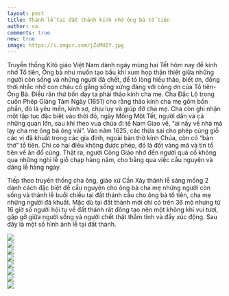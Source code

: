 ```yaml
---
layout: post
title: Thánh lễ tại đất thánh kính nhớ ông bà tổ tiên
author: va
comments: true
new: true
image: https://i.imgur.com/jZxMU2Y.jpg
---
```


Truyền thống Kitô giáo Việt Nam dành ngày mùng hai Tết hôm nay để kính nhớ Tổ tiên, Ông bà như muốn tạo bầu khí xum họp thân thiết giữa những người còn sống và những người đã chết, để tỏ lòng hiếu thảo, biết ơn, đồng thời nhắc nhở con cháu cố gắng sống xứng đáng với công ơn của Tổ tiên-Ông Bà. Điều răn thứ bốn dạy ta phải thảo kính cha mẹ. Cha Đắc Lộ trong cuốn Phép Giảng Tám Ngày (1651) cho rằng thảo kính cha mẹ gồm bốn phần, đó là yêu mến, kính sợ, chịu lụy và giúp đỡ cha mẹ. Cha còn ghi nhận một tập tục đặc biệt vào thời đó, ngày Mồng Một Tết, người dân và cả những quan lớn, sau khi theo vua chúa đi tế Nam Giao về, “ai nấy về nhà mà lạy cha mẹ ông bà ông vải”. Vào năm 1625, các thừa sai cho phép cúng giỗ các vị đã khuất trong các gia đình, ngoài bàn thờ kính Chúa, còn có “bàn thờ” tổ tiên. Chỉ có hai điều không được phép, đó là đốt vàng mã và tin tổ tiên về ăn đồ cúng. Thật ra, người Công Giáo nhớ đến người quá cố không qua những nghi lễ giỗ chạp hàng năm, cho bằng qua việc cầu nguyện và dâng lễ hàng ngày.

Tiếp theo truyền thống cha ông, giáo xứ Cần Xây thánh lễ sáng mồng 2 dành cách đặc biệt để cầu nguyện cho ông bà cha mẹ những người còn sống và thánh lễ buổi chiều tại đất thánh cầu cho ông bà tổ tiên, cha mẹ những người đã khuất. Mặc dù tại đất thánh mới chỉ có trên 36 mộ nhưng từ 16 giờ số người hội tụ về đất thánh rât đông tạo nên một không khí vui tươi, gặp gỡ giữa người sống và người chết thật thắm tình và đầy xúc động. Sau đây là một số hình ảnh lễ tại đất thánh.

<div class="center">
    <img src="https://i.imgur.com/1VQmgUV.jpg" />
</div>

<div class="center">
    <img src="https://i.imgur.com/5k0aWPt.jpg" />
</div>

<div class="center">
    <img src="https://i.imgur.com/gpwdDJa.jpg" />
</div>

<div class="center">
    <img src="https://i.imgur.com/LLkeUGg.jpg" />
</div>

<div class="center">
    <img src="https://i.imgur.com/UxQIiuX.jpg" />
</div>

<div class="center">
    <img src="https://i.imgur.com/anZ06Kh.jpg" />
</div>

<div class="center">
    <img src="https://i.imgur.com/EvOqoPq.jpg" />
</div>

<div class="center">
    <img src="https://i.imgur.com/QelJL43.jpg" />
</div>
